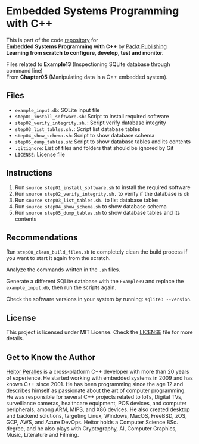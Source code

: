 # Embedded Systems Programming with C++

This is part of the code [repository](https://github.com/PacktPublishing/Embedded-Systems-Programming-with-Cxx) for<br>
**Embedded Systems Programming with C++** by [Packt Publishing](https://www.packtpub.com/)<br>
**Learning from scratch to configure, develop, test and monitor.**

Files related to **Example13** (Inspectioning SQLite database through command line)
<br>From **Chapter05** (Manipulating data in a C++ embedded system).

## Files

* `example_input.db`: SQLite input file
* `step01_install_software.sh`: Script to install required software
* `step02_verify_integrity.sh.`: Script verify database integrity
* `step03_list_tables.sh.`: Script list database tables
* `step04_show_schema.sh`: Script to show database schema
* `step05_dump_tables.sh`: Script to show database tables and its contents
* `.gitignore`: List of files and folders that should be ignored by Git
* `LICENSE`: License file

## Instructions

1. Run `source step01_install_software.sh` to install the required software
2. Run `source step02_verify_integrity.sh.` to verify if the database is ok
3. Run `source step03_list_tables.sh.` to list database tables
4. Run `source step04_show_schema.sh` to show database schema
5. Run `source step05_dump_tables.sh` to show database tables and its contents

## Recommendations

Run `step00_clean_build_files.sh` to completely clean the build process if you want to start it again from the scratch.

Analyze the commands written in the `.sh` files.

Generate a different SQLite database with the `Example09` and replace the `example_input.db`, then run the scripts again.

Check the software versions in your system by running: `sqlite3 --version`.

## License

This project is licensed under MIT License. Check the [LICENSE](LICENSE) file for more details.

## Get to Know the Author

[Heitor Peralles](mailto:heitorgp@gmail.com) is a cross-platform C++ developer with more than 20 years of experience. He started working with embedded systems in 2009 and has known C++ since 2001. He has been programming since the age 12 and describes himself as passionate about the art of computer programming. He was responsible for several C++ projects related to IoTs, Digital TVs, surveillance cameras, healthcare equipment, POS devices, and computer peripherals, among ARM, MIPS, and X86 devices. He also created desktop and backend solutions, targeting Linux, Windows, MacOS, FreeBSD, zOS, GCP, AWS, and Azure DevOps. Heitor holds a Computer Science BSc. degree, and he also plays with Cryptography, AI, Computer Graphics, Music, Literature and Filming.
